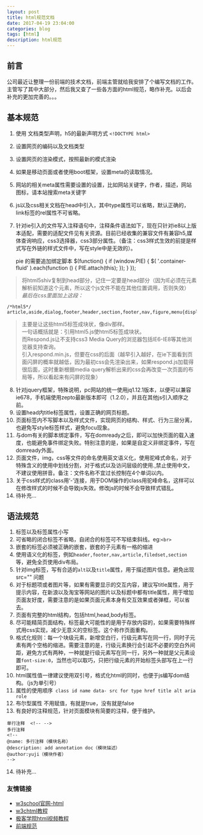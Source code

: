 ```yaml
---
layout: post
title: html规范文档
date: 2017-04-19 23:04:00
categories: blog
tags: [html]
description: html规范
---
```


## 前言

公司最近让整理一份前端的技术文档，前端主管就给我安排了个编写文档的工作。<br>
主管写了其中大部分，然后我又查了一些各方面的html规范，略作补充。以后会补充的更加完善的。。。

## 基本规范

1. 使用<!Doctype html> 文档类型声明，h5的最新声明方式 `<!DOCTYPE html> `
2. 设置网页的编码以及文档类型 <br>
	<meta http-equiv ="Content-Type" content ="text/html; charset=utf-8" />
3. 设置网页的渲染模式，按照最新的模式渲染
	<meta http-equiv ="X-UA-Compatible" content ="IE=edge,chrome=1">
4. 如果是移动页面或者使用boot框架，设置meta的读取情况。
	<meta name="viewport" content="width=device-width; initial-scale=1.0;maximum-scale=1.0; user-scalable=no;"/>
5. 网站的相关meta属性需要设置的设置，比如网站关键字，作者，描述，网站图标，请本站搜索meta关键字
6. js以及css相关文档在head中引入，其中type属性可以省略，默认正确的，link标签的rel属性不可省略。

	<script src = "js/jquery-1.11.1.min.js" ></script>
	<link rel = "stylesheet" href = "css/bootstrap.min.css" >

7. 针对ie引入的文件写入注释语句中，注释条件语法如下，现在只针对ie8以上版本适配，需要的适配文件见有关资源。目前已经收集的兼容文件有兼容h5,媒体查询响应，css3选择器，css3部分属性。（备注：css3样式生效的前提是样式写在外链的样式文件中，写在style中是无效的）。

    <!--[if  lt IE 9]>
		<script src="//cdn.bootcss.com/html5shiv/3.7.2/html5shiv.min.js"></script>
		<script src="//cdn.bootcss.com/respond.js/1.4.2/respond.min.js"></script>
		<script src="../js/selectivizr.js"></script>
		<noscript><link rel="stylesheet" href="[fallback css]" /></noscript>
		<script src="../js/PIE.js"></script>
	<![endif]-->
	 pie 的需要追加绑定脚本
	$(function() {
	if (window.PIE) {
	$( '.container-fluid' ).each(function () {
	PIE.attach(this);
	});
	}
    });

   
> 将html5shiv复制到head部分，记住一定要是head部分（因为IE必须在元素解析前知道这个元素，所以这个js文件不能在其他位置调用，否则失效）<br>
>*最后在css里面加上这段：*

	/*html5*/
	article,aside,dialog,footer,header,section,footer,nav,figure,menu{display:block}

> 主要是让这些html5标签成块状，像div那样。<br>
> 一句话概括就是：引用html5.js使html5标签成块状。<br>
> 而Respond.js让不支持css3 Media Query的浏览器包括IE6-IE8等其他浏览器支持查询。<br>
> 引入respond.min.js，但要在css的后面（越早引入越好，在ie下面看到页面闪屏的概率就越低，因为最初css会先渲染出来，如果respond.js加载得很后面，这时重新根据media query解析出来的css会再改变一次页面的布局等，所以看起来有闪屏的现象）

8. 针对jquery框架，特殊说明，pc网站的统一使用jq1.12.1版本，以便可以兼容ie678，手机端使用zepto最新版本即可（1.2.0），并且在其他js引入顺序之前。
9. 设置head内title标签属性，设置正确的网页标题。
10. 页面标签内不写脚本以及样式文件，实现网页的结构、样式、行为三层分离，也避免写style标签样式，避免focu现象。
11. 与dom有关的脚本绑定事件，写在domready之后，即可以加快页面的载入速度，也能避免事件绑定失败。特别注意的是，如果是自定义非绑定事件，写在domready外面。
12. 页面文件，img，css等文件的命名使用英文语义化，使用驼峰式命名，对于特殊含义的使用中划线分割，对于格式以及访问层级的使用.,禁止使用中文，不建议使用拼音。备注：文件名称不宜过长控制在4个单词以内。
13. 关于css样式的class用‘-’连接，用于DOM操作的class用驼峰命名，这样可以在修改样式的时候不会导致js失效。修改js的时候不会导致样式错乱。
14. 待补充...


## 语法规范

1. 标签以及标签属性小写
2. 可省略的闭合标签不省略，自闭合的标签可不写结束斜线。eg:`<br>`
3. 嵌套的标签必须被正确的嵌套，嵌套的子元素有一格的缩进
4. 使用语义化的标签，例如`header,footer,nav,article,filedset,section`等，避免全页使用div布局。
5. 针对img标签，写有合适的`alt`以及`title`属性，用于描述图片信息。避免出现src="" 问题
6. 对于标题项或者图片等，如果有需要显示的交互内容，建议写title属性，用于提示内容，在新浪以及淘宝等网站的图片以及标题中都有title属性，用于增加页面友好度，需要注意的是如果页面元素本身有交互效果或者弹框，可以省去。
7. 页面有完整的html结构，包括html,head,body标签。
8.  尽可能精简页面结构，标签最大可能性的是用于存放内容的，如果需要特殊样式用css实现，减少无意义的空标签。这个称作页面重构。
9.  格式化规则：每一个块级元素，新增空白行，行级元素写在同一行，同时子元素有两个空格的缩进。需要注意的是，行级元素换行会引起不必要的空白外间距，避免方式有两种，一种就是行级元素写在同一行，另外一种就是父元素设置`font-size:0`，当然也可以取巧，只把行级元素的开始标签头部写在上一行即可。
10. html属性值一律建议使用双引号，格式化html的同时，也便于js编写dom结构。（js为单引号）
11.  属性的使用顺序` class id name data- src for type href title alt aria role`
12.  布尔型属性 不用赋值，有就是true，没有就是false
13.  有良好的注释规范，针对页面模块有简要的注释，便于维护。

	单行注释  <!-- -->
	多行注释 
	<!--
	@name: 多行注释（模块名称）
	@description: add annotation doc（模块描述）
	@author:yuji（模块作者）
	-->

14.  待补充...

###   友情链接
* [w3school官网-html](http://www.w3school.com.cn/html5/index.asp)
* [w3chtml教程](http://www.w3chtml.com/html5/course/)
* [极客学院html视频教程](http://search.jikexueyuan.com/course/?q=HTML5)
* [前端规范](http://front-end-standards.com/#24js)

